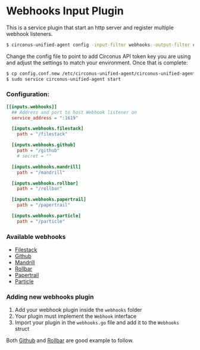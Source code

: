 # Webhooks Input Plugin

This is a service plugin that start an http server and register multiple webhook listeners.

```sh
$ circonus-unified-agent config -input-filter webhooks -output-filter circonus > config.conf.new
```

Change the config file to point to add Circonus API token key you are using and adjust the settings to match your environment. Once that is complete:

```sh
$ cp config.conf.new /etc/circonus-unified-agent/circonus-unified-agent.conf
$ sudo service circonus-unified-agent start
```


### Configuration:

```toml
[[inputs.webhooks]]
  ## Address and port to host Webhook listener on
  service_address = ":1619"

  [inputs.webhooks.filestack]
    path = "/filestack"

  [inputs.webhooks.github]
    path = "/github"
    # secret = ""

  [inputs.webhooks.mandrill]
    path = "/mandrill"

  [inputs.webhooks.rollbar]
    path = "/rollbar"

  [inputs.webhooks.papertrail]
    path = "/papertrail"

  [inputs.webhooks.particle]
    path = "/particle"
```


### Available webhooks

- [Filestack](filestack/)
- [Github](github/)
- [Mandrill](mandrill/)
- [Rollbar](rollbar/)
- [Papertrail](papertrail/)
- [Particle](particle/)


### Adding new webhooks plugin

1. Add your webhook plugin inside the `webhooks` folder
1. Your plugin must implement the `Webhook` interface
1. Import your plugin in the `webhooks.go` file and add it to the `Webhooks` struct

Both [Github](github/) and [Rollbar](rollbar/) are good example to follow.
